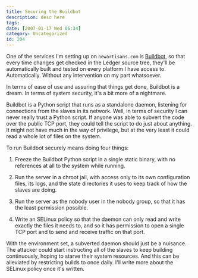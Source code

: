 ```yaml
---
title: Securing the Buildbot
description: desc here
tags: 
date: [2007-01-17 Wed 06:34]
category: Uncategorized
id: 204
---
```


One of the services I'm setting up on `newartisans.com` is [Buildbot][], so that every time changes get checked in the Ledger source tree, they'll be automatically built and tested on every platform I have access to.  Automatically.  Without any intervention on my part whatsoever.

[Buildbot]: http://buildbot.net/trac

In terms of ease of use and assuring that things get done, Buildbot is a dream.  In terms of system security, it's a bit more of a nightmare.

Buildbot is a Python script that runs as a standalone daemon, listening for connections from the slaves in its network.  Well, in terms of security I can never really trust a Python script.  If anyone was able to subvert the code over the public TCP port, they could tell the script to do just about anything.  It might not have much in the way of privilege, but at the very least it could read a whole lot of files on the system.

To run Buildbot securely means doing four things:

 1. Freeze the Buildbot Python script in a single static binary, with no references at all to the system while running.

 2. Run the server in a chroot jail, with access only to its own configuration files, its logs, and the state directories it uses to keep track of how the slaves are
 doing.

 3. Run the server as the nobody user in the nobody group, so that it has the least permission possible.

 4. Write an SELinux policy so that the daemon can only read and write exactly the files it needs to, and so it has permission to open a single TCP port and to send and receive traffic on that port.

With the environment set, a subverted daemon should just be a nuisance.  The attacker could start instructing all of the slaves to keep building continuously, hoping to starve their system resources.  And this can be alleviated by restricting builds to once daily.  I'll write more about the SELinux policy once it's written.

